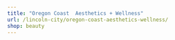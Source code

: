 ```yaml
---
title: "Oregon Coast  Aesthetics + Wellness"
url: /lincoln-city/oregon-coast-aesthetics-wellness/
shop: beauty
---
```

